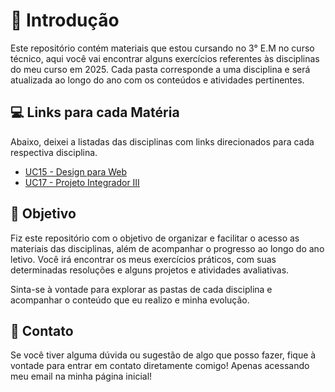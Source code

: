 # 📖 Introdução

Este repositório contém materiais que estou cursando no 3° E.M no curso técnico, aqui você vai encontrar alguns exercícios referentes às disciplinas do meu curso em 2025. Cada pasta corresponde a uma disciplina e será atualizada ao longo do ano com os conteúdos e atividades pertinentes.

## 💻 Links para cada Matéria

Abaixo, deixei a listadas das disciplinas com links direcionados para cada respectiva disciplina. 

- [UC15 - Design para Web](./repo-uc15)
- [UC17 - Projeto Integrador III](./repo-uc17)

## 🧠 Objetivo

Fiz este repositório com o objetivo de organizar e facilitar o acesso as materiais das disciplinas, além de acompanhar o progresso ao longo do ano letivo. Você irá encontrar os meus exercícios práticos, com suas determinadas resoluções e alguns projetos e atividades avaliativas.

Sinta-se à vontade para explorar as pastas de cada disciplina e acompanhar o conteúdo que eu realizo e minha evolução.

## 📧 Contato

Se você tiver alguma dúvida ou sugestão de algo que posso fazer, fique à vontade para entrar em contato diretamente comigo! Apenas acessando meu email na minha página inicial!
